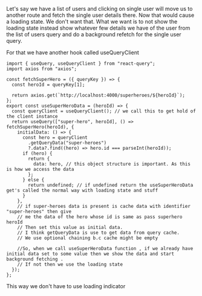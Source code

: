 Let's say we have a list of users and clicking on single user will move us to another route and fetch the single user details there.
Now that would cause a loading state. We don't want that.
What we want is to not show the loading state instead show whatever few details we have of the user from the list of users query and do a background refetch for the single user query.

For that we have another hook called useQueryClient

```
import { useQuery, useQueryClient } from "react-query";
import axios from "axios";

const fetchSuperHero = ({ queryKey }) => {
  const heroId = queryKey[1];

  return axios.get(`http://localhost:4000/superheroes/${heroId}`);
};
export const useSuperHeroData = (heroId) => {
  const queryClient = useQueryClient(); // we call this to get hold of the client instance
  return useQuery(["super-hero", heroId], () => fetchSuperHero(heroId), {
    initialData: () => {
      const hero = queryClient
        .getQueryData("super-heroes")
        ?.data?.find((hero) => hero.id === parseInt(heroId));
      if (hero) {
        return {
          data: hero, // this object structure is important. As this is how we access the data
        };
      } else {
        return undefined; // if undefined return the useSuperHeroData get's called the normal way with loading state and stuff
      }
    },
    // if super-heroes data is present is cache data with identifier "super-heroes" then give
    // me the data of the hero whose id is same as pass superhero heroId
    // Then set this value as initial data.
    // I think getQueryData is use to get data from query cache.
    // We use optional chaining b.c cache might be empty

    //So, when we call useSuperHeroData function , if we already have initial data set to some value then we show the data and start background fetching .
    // If not then we use the loading state
  });
};
```

This way we don't have to use loading indicator
